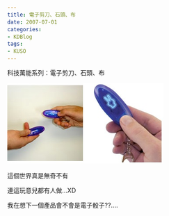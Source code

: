 ```yaml
---
title: 電子剪刀、石頭、布
date: 2007-07-01
categories:
- KDBlog
tags:
- KUSO
---
```

科技萬能系列：電子剪刀、石頭、布



![](rps2.jpg)

這個世界真是無奇不有

連這玩意兒都有人做...XD

我在想下一個產品會不會是電子骰子??....

